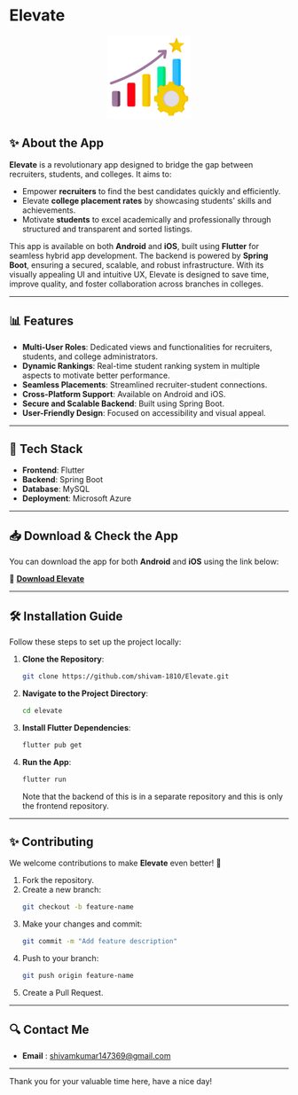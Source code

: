 # Elevate
<p align="center">
  <img src="assets/images/icon1.png" alt="Elevate Logo" width="150" height="150">
</p>

## ✨ About the App

**Elevate** is a revolutionary app designed to bridge the gap between recruiters, students, and colleges. It aims to:

- Empower **recruiters** to find the best candidates quickly and efficiently.
- Elevate **college placement rates** by showcasing students' skills and achievements.
- Motivate **students** to excel academically and professionally through structured and transparent and sorted listings.

This app is available on both **Android** and **iOS**, built using **Flutter** for seamless hybrid app development. The backend is powered by **Spring Boot**, ensuring a secured, scalable, and robust infrastructure. With its visually appealing UI and intuitive UX, Elevate is designed to save time, improve quality, and foster collaboration across branches in colleges.

---

## 📊 Features

- **Multi-User Roles**: Dedicated views and functionalities for recruiters, students, and college administrators.
- **Dynamic Rankings**: Real-time student ranking system in multiple aspects to motivate better performance.
- **Seamless Placements**: Streamlined recruiter-student connections.
- **Cross-Platform Support**: Available on Android and iOS.
- **Secure and Scalable Backend**: Built using Spring Boot.
- **User-Friendly Design**: Focused on accessibility and visual appeal.

---

## 🚀 Tech Stack

- **Frontend**: Flutter
- **Backend**: Spring Boot
- **Database**: MySQL
- **Deployment**: Microsoft Azure

---

## 📥 Download & Check the App

You can download the app for both **Android** and **iOS** using the link below:

🔗 **[Download Elevate](https://docs.google.com/uc?export=download&id=1jWBC5n_oPKmzfw7vZeZreJAh1YoTP5Vm)**  

---

## 🛠️ Installation Guide

Follow these steps to set up the project locally:

1. **Clone the Repository**:
    ```bash
    git clone https://github.com/shivam-1810/Elevate.git
    ```
2. **Navigate to the Project Directory**:
    ```bash
    cd elevate
    ```
3. **Install Flutter Dependencies**:
    ```bash
    flutter pub get
    ```
4. **Run the App**:
    ```bash
    flutter run
    ```

   Note that the backend of this is in a separate repository and this is only the frontend repository.

---

## ✨ Contributing

We welcome contributions to make **Elevate** even better! 🎉

1. Fork the repository.
2. Create a new branch:
    ```bash
    git checkout -b feature-name
    ```
3. Make your changes and commit:
    ```bash
    git commit -m "Add feature description"
    ```
4. Push to your branch:
    ```bash
    git push origin feature-name
    ```
5. Create a Pull Request.

---

## 🔍 Contact Me

- **Email** : [shivamkumar147369@gmail.com](mailto:shivamkumar147369@gmail.com)

---

Thank you for your valuable time here, have a nice day!
